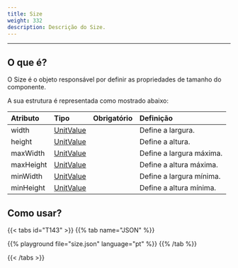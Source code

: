 ```yaml
---
title: Size
weight: 332
description: Descrição do Size.
---
```


---

## O que é?

O Size é o objeto responsável por definir as propriedades de tamanho do componente.

A sua estrutura é representada como mostrado abaixo: 

<table>
  <thead>
    <tr>
      <th style="text-align:left"><strong>Atributo</strong>
      </th>
      <th style="text-align:left"><strong>Tipo</strong>
      </th>
      <th style="text-align:center">Obrigat&#xF3;rio</th>
      <th style="text-align:left"><strong>Defini&#xE7;&#xE3;o</strong>
      </th>
    </tr>
  </thead>
  <tbody>
    <tr>
      <td style="text-align:left">width</td>
      <td style="text-align:left"><a href="../unit-value/">UnitValue</a>
      </td>
      <td style="text-align:center"></td>
      <td style="text-align:left">Define a largura.</td>
    </tr>
    <tr>
      <td style="text-align:left">height</td>
      <td style="text-align:left"><a href="../unit-value/">UnitValue</a>
      </td>
      <td style="text-align:center"></td>
      <td style="text-align:left">Define a altura.</td>
    </tr>
    <tr>
      <td style="text-align:left">maxWidth</td>
      <td style="text-align:left"><a href="../unit-value/">UnitValue</a>
      </td>
      <td style="text-align:center"></td>
      <td style="text-align:left">Define a largura máxima.</td>
    </tr>
    <tr>
      <td style="text-align:left">maxHeight</td>
      <td style="text-align:left"><a href="../unit-value/">UnitValue</a>
      </td>
      <td style="text-align:center"></td>
      <td style="text-align:left">Define a altura máxima.</td>
    </tr>
    <tr>
      <td style="text-align:left">minWidth</td>
      <td style="text-align:left"><a href="../unit-value/">UnitValue</a>
      </td>
      <td style="text-align:center"></td>
      <td style="text-align:left">Define a largura mínima.</td>
    </tr>
    <tr>
      <td style="text-align:left">minHeight</td>
      <td style="text-align:left"><a href="../unit-value/">UnitValue</a>
      </td>
      <td style="text-align:center"></td>
      <td style="text-align:left">Define a altura mínima.</td>
    </tr>
  </tbody>
</table>

## Como usar?

{{< tabs id="T143" >}}
{{% tab name="JSON" %}}
<!-- json-playground:size.json
{
  "_beagleComponent_" : "beagle:container",
  "id" : "containerSample",
  "style" : {
    "size" : {
      "width" : {
        "value" : "@{context.width}",
        "type" : "REAL"
      },
      "maxHeight" : {
        "value" : "@{context.maxHeight}",
        "type" : "REAL"
      }
    },
    "backgroundColor" : "#0000FF50",
    "cornerRadius" : {
      "radius" : 6
    },
    "flex" : {
      "grow" : 1
    }
  },
  "context" : {
    "id" : "context",
    "value" : {
      "width" : 50,
      "maxHeight" : 50
    }
  },
  "children" : [
    {
      "_beagleComponent_" : "beagle:button",
      "text" : "Set",
      "onPress" : [
        {
          "contextId" : "context",
          "value" : {
            "maxHeight" : 90,
            "width" : 90
          },
          "_beagleAction_" : "beagle:setcontext"
        }
      ]
    }
  ]
}
-->
{{% playground file="size.json" language="pt" %}}
{{% /tab %}}

{{< /tabs >}}
